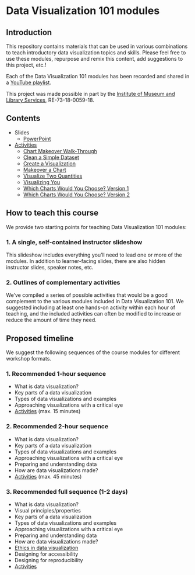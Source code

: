 # Data Visualization 101 modules

## Introduction
This repository contains materials that can be used in various combinations to teach introductory data visualization topics and skills. Please feel free to use these modules, repurpose and remix this content, add suggestions to this project, etc.! 

Each of the Data Visualization 101 modules has been recorded and shared in a [YouTube playlist](https://www.youtube.com/playlist?list=PLNSGxw-xV6Nd88myphRROrYhodrU3m8Hd).

This project was made possible in part by the [Institute of Museum and Library Services](https://www.imls.gov/), RE-73-18-0059-18. 

## Contents

* Slides
    * [PowerPoint](Data%20Visualization%20101%20Modules.pptx)
* [Activities](activities)
    * [Chart Makeover Walk-Through](activities/chart_makeover_walkthrough.md)
    * [Clean a Simple Dataset](activities/clean_a_dataset.md)
    * [Create a Visualization](activities/create_a_viz.md)
    * [Makeover a Chart](activities/makeover_a_chart.md)
    * [Visualize Two Quantities](activities/visualize_two_quantities.md)
    * [Visualizing You](activities/visualizing_you.md)
    * [Which Charts Would You Choose? Version 1](activities/chart_chooser_1.md)
    * [Which Charts Would You Choose? Version 2](activities/chart_chooser_2.md)

## How to teach this course

We provide two starting points for teaching Data Visualization 101 modules:

### 1. A single, self-contained instructor slideshow

This slideshow includes everything you’ll need to lead one or more of the modules. In addition to learner-facing slides, there are also hidden instructor slides, speaker notes, etc.

### 2. Outlines of complementary activities

We’ve compiled a series of possible activities that would be a good complement to the various modules included in Data Visualization 101. We suggested including at least one hands-on activity within each hour of teaching, and the included activities can often be modified to increase or reduce the amount of time they need.

## Proposed timeline

We suggest the following sequences of the course modules for different workshop formats. 

### 1. Recommended 1-hour sequence

* What is data visualization?
* Key parts of a data visualization
* Types of data visualizations and examples
* Approaching visualizations with a critical eye
* [Activities](activities) (max. 15 minutes)

### 2. Recommended 2-hour sequence

* What is data visualization?
* Key parts of a data visualization
* Types of data visualizations and examples
* Approaching visualizations with a critical eye
* Preparing and understanding data
* How are data visualizations made?
* [Activities](activities) (max. 45 minutes)

### 3. Recommended full sequence (1-2 days)

* What is data visualization?
* Visual principles/properties 
* Key parts of a data visualization
* Types of data visualizations and examples
* Approaching visualizations with a critical eye
* Preparing and understanding data
* How are data visualizations made?
* [Ethics in data visualization](https://visualizingthefuture.github.io/ethics-in-data-viz/)
* Designing for accessibility
* Designing for reproducibility
* [Activities](activities)
